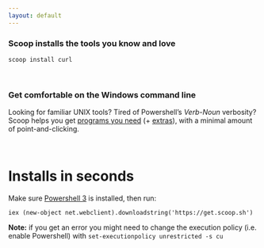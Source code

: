 ```yaml
---
layout: default
---
```


### Scoop installs the tools you know and love

    scoop install curl
<br>

### Get comfortable on the Windows command line

Looking for familiar UNIX tools? Tired of Powershell&rsquo;s *Verb-Noun* verbosity? Scoop
helps you get
[programs you need](https://github.com/lukesampson/scoop/tree/master/bucket)
(+ [extras](https://github.com/lukesampson/scoop-extras)),
with a minimal amount of point-and-clicking.

<br>

# Installs in seconds

Make sure [Powershell 3](http://www.microsoft.com/en-us/download/details.aspx?id=34595)
is installed, then run:

    iex (new-object net.webclient).downloadstring('https://get.scoop.sh')

**Note:** if you get an error you might need to change the execution policy
(i.e. enable Powershell) with `set-executionpolicy unrestricted -s cu`